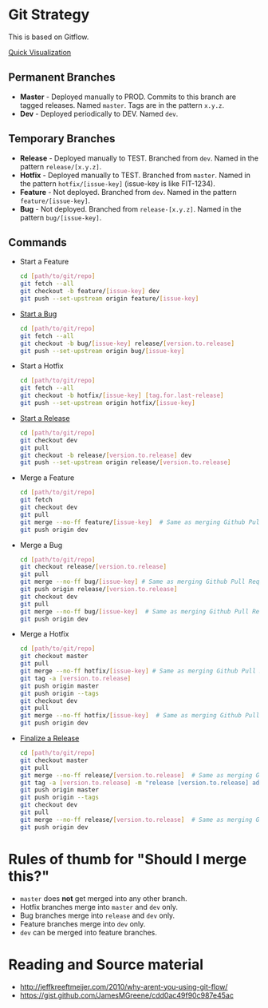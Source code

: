 # Git Strategy
This is based on Gitflow.

[Quick Visualization](https://docs.google.com/a/colorado.edu/drawings/d/1RAm8Xrvke9r-N1uMoWq_18XQBFo4fhVZ_lPw7t4k0w0/edit?usp=sharing)

## Permanent Branches
* __Master__ - Deployed manually to PROD.
    Commits to this branch are tagged releases. Named `master`. Tags are in the pattern `x.y.z`.
* __Dev__ - Deployed periodically to DEV.
    Named `dev`.

## Temporary Branches
* __Release__ - Deployed manually to TEST.
    Branched from `dev`. Named in the pattern `release/[x.y.z]`.
* __Hotfix__ - Deployed manually to TEST.
    Branched from `master`. Named in the pattern `hotfix/[issue-key]` (issue-key is like FIT-1234).
* __Feature__ - Not deployed.
    Branched from `dev`. Named in the pattern `feature/[issue-key]`.
* __Bug__ - Not deployed.
    Branched from `release-[x.y.z]`. Named in the pattern `bug/[issue-key]`.

## Commands
* Start a Feature

    ```bash
    cd [path/to/git/repo]
    git fetch --all
    git checkout -b feature/[issue-key] dev
    git push --set-upstream origin feature/[issue-key]
    ```

* [Start a Bug](#bug)

    ```bash
    cd [path/to/git/repo]
    git fetch --all
    git checkout -b bug/[issue-key] release/[version.to.release]
    git push --set-upstream origin bug/[issue-key]
    ```

* Start a Hotfix

    ```bash
    cd [path/to/git/repo]
    git fetch --all
    git checkout -b hotfix/[issue-key] [tag.for.last-release]
    git push --set-upstream origin hotfix/[issue-key]
    ```

* [Start a Release](#start_release)

    ```bash
    cd [path/to/git/repo]
    git checkout dev
    git pull
    git checkout -b release/[version.to.release] dev
    git push --set-upstream origin release/[version.to.release]
    ```

* Merge a Feature

    ```bash
    cd [path/to/git/repo]
    git fetch
    git checkout dev
    git pull
    git merge --no-ff feature/[issue-key]  # Same as merging Github Pull Request
    git push origin dev
    ```

* Merge a Bug

    ```bash
    cd [path/to/git/repo]
    git checkout release/[version.to.release]
    git pull
    git merge --no-ff bug/[issue-key] # Same as merging Github Pull Request
    git push origin release/[version.to.release]
    git checkout dev
    git pull
    git merge --no-ff bug/[issue-key]  # Same as merging Github Pull Request
    git push origin dev
    ```

* Merge a Hotfix

    ```bash
    cd [path/to/git/repo]
    git checkout master
    git pull
    git merge --no-ff hotfix/[issue-key] # Same as merging Github Pull Request
    git tag -a [version.to.release]
    git push origin master
    git push origin --tags
    git checkout dev
    git pull
    git merge --no-ff hotfix/[issue-key]  # Same as merging Github Pull Request
    git push origin dev
    ```

* [Finalize a Release](#finalize_release)

    ```bash
    cd [path/to/git/repo]
    git checkout master
    git pull
    git merge --no-ff release/[version.to.release]  # Same as merging Github Pull Request
    git tag -a [version.to.release] -m "release [version.to.release] added"
    git push origin master
    git push origin --tags
    git checkout dev
    git pull
    git merge --no-ff release/[version.to.release]  # Same as merging Github Pull Request
    git push origin dev
    ```

# Rules of thumb for "Should I merge this?"
* `master` does __not__ get merged into any other branch.
* Hotfix branches merge into `master` and `dev` only.
* Bug branches merge into `release` and `dev` only.
* Feature branches merge into `dev` only.
* `dev` can be merged into feature branches.

# Reading and Source material
* http://jeffkreeftmeijer.com/2010/why-arent-you-using-git-flow/
* https://gist.github.com/JamesMGreene/cdd0ac49f90c987e45ac
